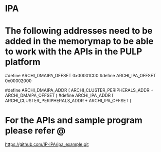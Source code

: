 # IPA


# The following addresses need to be added in the memorymap to be able to work with the APIs in the PULP platform

#define ARCHI_DMAIPA_OFFSET              0x00001C00 
#define ARCHI_IPA_OFFSET                 0x00002000  


#define ARCHI_DMAIPA_ADDR                          ( ARCHI_CLUSTER_PERIPHERALS_ADDR + ARCHI_DMAIPA_OFFSET )
#define ARCHI_IPA_ADDR                             ( ARCHI_CLUSTER_PERIPHERALS_ADDR + ARCHI_IPA_OFFSET )

# For the APIs and sample program please refer @
 
https://github.com/IP-IPA/ipa_example.git